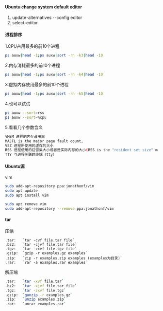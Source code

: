 #### Ubuntu change system default editor
1. update-alternatives --config editor
2. select-editor

#### 进程排序
1.CPU占用最多的前10个进程
```bash
ps auxw|head -1;ps auxw|sort -rn -k3|head -10
```
2.内存消耗最多的前10个进程
```bash
ps auxw|head -1;ps auxw|sort -rn -k4|head -10
```
3.虚拟内存使用最多的前10个进程
```bash
ps auxw|head -1;ps auxw|sort -rn -k5|head -10
```
4.也可以试试
```bash
ps auxw --sort=rss
ps auxw --sort=%cpu
```
5.看看几个参数含义
```bash
%MEM 进程的内存占用率
MAJFL is the major page fault count,
VSZ 进程所使用的虚存的大小
RSS 进程使用的驻留集大小或者是实际内存的大小(RSS is the "resident set size" meaning physical memory used)
TTY 与进程关联的终端（tty）
```

#### Ubuntu源
vim
```sh
sudo add-apt-repository ppa:jonathonf/vim
sudo apt update
sudo apt install vim
```
```sh
sudo apt remove vim
sudo add-apt-repository --remove ppa:jonathonf/vim
```


#### tar
压缩
```
.tar:	`tar -cvf file.tar file`
.bz2:	`tar -cjvf file.tar file`
.tgz:	`tar -zcvf file.tgz file`
.gzip:	`gzip -r examples.gz examples`
.zip:	`zip -r examples.zip examples (examples为目录)`
.rar:	`rar -a examples.rar examples`
```
解压缩
```sh
.tar:	`tar -xvf file.tar`
.bz2:	`tar -xjvf file.tar file`
.tgz:	`tar -zxvf file.tgz`
.gzip:	`gunzip -r examples.gz`
.zip:	`unzip examples.zip`
.rar:	`unrar examples.rar`
```
